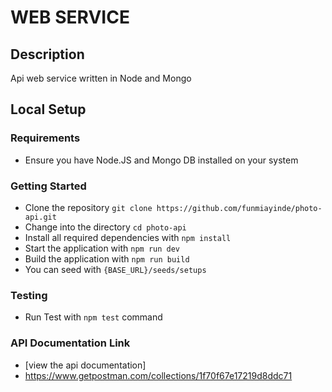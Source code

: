 # WEB SERVICE

## Description
Api web service written in Node and Mongo

## Local Setup

### Requirements

- Ensure you have Node.JS and Mongo DB installed on your system


### Getting Started
- Clone the repository `git clone https://github.com/funmiayinde/photo-api.git`
- Change into the directory `cd photo-api`
- Install all required dependencies with `npm install`
- Start the application with `npm run dev`
- Build the application with `npm run build`
- You can seed with `{BASE_URL}/seeds/setups` 

### Testing
- Run Test with `npm test` command

### API Documentation Link
- [view the api documentation] 
- https://www.getpostman.com/collections/1f70f67e17219d8ddc71
